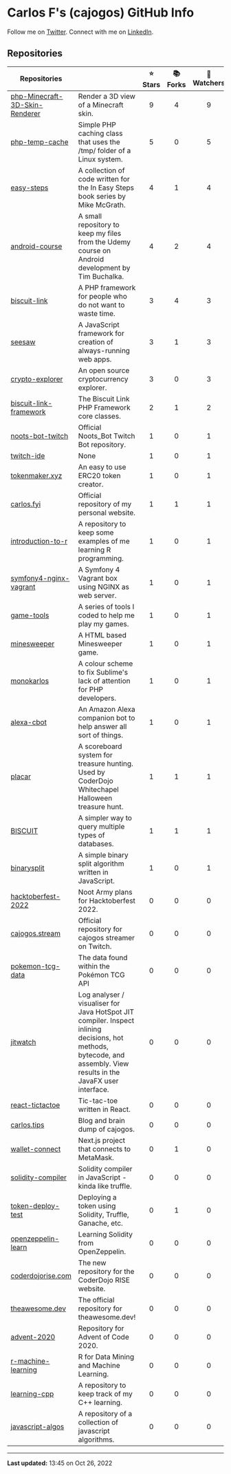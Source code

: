 # Carlos F's (cajogos) GitHub Info 
Follow me on [Twitter](https://twitter.com/carlos_tweets). Connect with me on [LinkedIn](https://linkedin.com/in/cajogos).
## Repositories

| Repositories | | ⭐ Stars | 📚 Forks | 👀 Watchers |
|---|---|:---:|:---:|:---:|
|[php-Minecraft-3D-Skin-Renderer](https://github.com/cajogos/php-Minecraft-3D-Skin-Renderer)|Render a 3D view of a Minecraft skin.|9|4|9|
|[php-temp-cache](https://github.com/cajogos/php-temp-cache)|Simple PHP caching class that uses the /tmp/ folder of a Linux system.|5|0|5|
|[easy-steps](https://github.com/cajogos/easy-steps)|A collection of code written for the In Easy Steps book series by Mike McGrath.|4|1|4|
|[android-course](https://github.com/cajogos/android-course)|A small repository to keep my files from the Udemy course on Android development by Tim Buchalka.|4|2|4|
|[biscuit-link](https://github.com/cajogos/biscuit-link)|A PHP framework for people who do not want to waste time.|3|4|3|
|[seesaw](https://github.com/cajogos/seesaw)|A JavaScript framework for creation of always-running web apps.|3|1|3|
|[crypto-explorer](https://github.com/cajogos/crypto-explorer)|An open source cryptocurrency explorer.|3|0|3|
|[biscuit-link-framework](https://github.com/cajogos/biscuit-link-framework)|The Biscuit Link PHP Framework core classes.|2|1|2|
|[noots-bot-twitch](https://github.com/cajogos/noots-bot-twitch)|Official Noots_Bot Twitch Bot repository.|1|0|1|
|[twitch-ide](https://github.com/cajogos/twitch-ide)|None|1|0|1|
|[tokenmaker.xyz](https://github.com/cajogos/tokenmaker.xyz)|An easy to use ERC20 token creator.|1|0|1|
|[carlos.fyi](https://github.com/cajogos/carlos.fyi)|Official repository of my personal website.|1|1|1|
|[introduction-to-r](https://github.com/cajogos/introduction-to-r)|A repository to keep some examples of me learning R programming.|1|0|1|
|[symfony4-nginx-vagrant](https://github.com/cajogos/symfony4-nginx-vagrant)|A Symfony 4 Vagrant box using NGINX as web server.|1|0|1|
|[game-tools](https://github.com/cajogos/game-tools)|A series of tools I coded to help me play my games.|1|0|1|
|[minesweeper](https://github.com/cajogos/minesweeper)|A HTML based Minesweeper game.|1|0|1|
|[monokarlos](https://github.com/cajogos/monokarlos)|A colour scheme to fix Sublime's lack of attention for PHP developers.|1|0|1|
|[alexa-cbot](https://github.com/cajogos/alexa-cbot)|An Amazon Alexa companion bot to help answer all sort of things.|1|0|1|
|[placar](https://github.com/cajogos/placar)|A scoreboard system for treasure hunting. Used by CoderDojo Whitechapel Halloween treasure hunt.|1|1|1|
|[BISCUIT](https://github.com/cajogos/BISCUIT)|A simpler way to query multiple types of databases.|1|1|1|
|[binarysplit](https://github.com/cajogos/binarysplit)|A simple binary split algorithm written in JavaScript.|1|0|1|
|[hacktoberfest-2022](https://github.com/cajogos/hacktoberfest-2022)|Noot Army plans for Hacktoberfest 2022.|0|0|0|
|[cajogos.stream](https://github.com/cajogos/cajogos.stream)|Official repository for cajogos streamer on Twitch.|0|0|0|
|[pokemon-tcg-data](https://github.com/cajogos/pokemon-tcg-data)|The data found within the Pokémon TCG API|0|0|0|
|[jitwatch](https://github.com/cajogos/jitwatch)|Log analyser / visualiser for Java HotSpot JIT compiler. Inspect inlining decisions, hot methods, bytecode, and assembly. View results in the JavaFX user interface.|0|0|0|
|[react-tictactoe](https://github.com/cajogos/react-tictactoe)|Tic-tac-toe written in React.|0|0|0|
|[carlos.tips](https://github.com/cajogos/carlos.tips)|Blog and brain dump of cajogos.|0|0|0|
|[wallet-connect](https://github.com/cajogos/wallet-connect)|Next.js project that connects to MetaMask.|0|1|0|
|[solidity-compiler](https://github.com/cajogos/solidity-compiler)|Solidity compiler in JavaScript - kinda like truffle.|0|0|0|
|[token-deploy-test](https://github.com/cajogos/token-deploy-test)|Deploying a token using Solidity, Truffle, Ganache, etc.|0|1|0|
|[openzeppelin-learn](https://github.com/cajogos/openzeppelin-learn)|Learning Solidity from OpenZeppelin.|0|0|0|
|[coderdojorise.com](https://github.com/cajogos/coderdojorise.com)|The new repository for the CoderDojo RISE website.|0|0|0|
|[theawesome.dev](https://github.com/cajogos/theawesome.dev)|The official repository for theawesome.dev!|0|0|0|
|[advent-2020](https://github.com/cajogos/advent-2020)|Repository for Advent of Code 2020.|0|0|0|
|[r-machine-learning](https://github.com/cajogos/r-machine-learning)|R for Data Mining and Machine Learning.|0|0|0|
|[learning-cpp](https://github.com/cajogos/learning-cpp)|A repository to keep track of my C++ learning.|0|0|0|
|[javascript-algos](https://github.com/cajogos/javascript-algos)|A repository of a collection of javascript algorithms.|0|0|0|

---
**Last updated:** 13:45 on Oct 26, 2022
